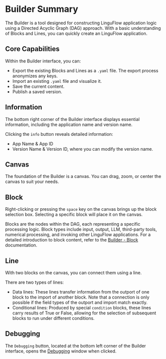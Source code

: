 # Builder Summary

The Builder is a tool designed for constructing LinguFlow application logic using a Directed Acyclic Graph (DAG) approach. With a basic understanding of Blocks and Lines, you can quickly create an LinguFlow application.

## Core Capabilities

Within the Builder interface, you can:
- Export the existing Blocks and Lines as a `.yaml` file. The export process anonymizes any keys.
- Import an existing `.yaml` file and visualize it.
- Save the current content.
- Publish a saved version.

## Information

The bottom right corner of the Builder interface displays essential information, including the application name and version name.

Clicking the `info` button reveals detailed information:
- App Name & App ID
- Version Name & Version ID, where you can modify the version name.

## Canvas

The foundation of the Builder is a canvas. You can drag, zoom, or center the canvas to suit your needs.

## Block

Right-clicking or pressing the `space` key on the canvas brings up the block selection box. Selecting a specific block will place it on the canvas.

Blocks are the nodes within the DAG, each representing a specific processing logic. Block types include input, output, LLM, third-party tools, numerical processing, and invoking other LinguFlow applications. For a detailed introduction to block content, refer to the [Builder - Block]() documentation.

## Line

With two blocks on the canvas, you can connect them using a line.

There are two types of lines:
- Data lines: These lines transfer information from the outport of one block to the import of another block. Note that a connection is only possible if the field types of the outport and import match exactly.
- Conditional lines: Produced by special `condition` blocks, these lines carry results of True or False, allowing for the selection of subsequent blocks to run under different conditions.

## Debugging

The `Debugging` button, located at the bottom left corner of the Builder interface, opens the [Debugging]() window when clicked.